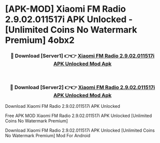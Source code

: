 # [APK-MOD] Xiaomi FM Radio 2.9.02.011517i APK Unlocked - [Unlimited Coins No Watermark Premium] 4obx2



<div align="center">
<h3>🔴 Download [Server1] 👉👉 <a href="https://momento.my/?title=Xiaomi_FM_Radio_2.9.02.011517i_APK_Unlocked">Xiaomi FM Radio 2.9.02.011517i APK Unlocked Mod Apk</a></h3><br>

<h3>🔴 Download [Server2] 👉👉 <a href="https://momento.my/?title=Xiaomi_FM_Radio_2.9.02.011517i_APK_Unlocked">Xiaomi FM Radio 2.9.02.011517i APK Unlocked Mod Apk</a></h3>
</div>



Download Xiaomi FM Radio 2.9.02.011517i APK Unlocked 

Free APK MOD Xiaomi FM Radio 2.9.02.011517i APK Unlocked [Unlimited Coins No Watermark Premium]

Download Xiaomi FM Radio 2.9.02.011517i APK Unlocked [Unlimited Coins No Watermark Premium] Mod For Android
